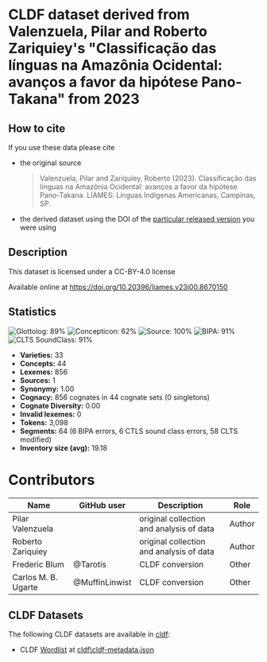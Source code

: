# CLDF dataset derived from Valenzuela, Pilar and Roberto Zariquiey's "Classificação das línguas na Amazônia Ocidental: avanços a favor da hipótese Pano-Takana" from 2023

## How to cite

If you use these data please cite
- the original source
  > Valenzuela, Pilar and Zariquiey, Roberto (2023). Classificação das línguas na Amazônia Ocidental: avanços a favor da hipótese Pano-Takana. LIAMES: Línguas Indígenas Americanas, Campinas, SP.
- the derived dataset using the DOI of the [particular released version](../../releases/) you were using

## Description


This dataset is licensed under a CC-BY-4.0 license

Available online at https://doi.org/10.20396/liames.v23i00.8670150

## Statistics


![Glottolog: 89%](https://img.shields.io/badge/Glottolog-89%25-yellowgreen.svg "Glottolog: 89%")
![Concepticon: 62%](https://img.shields.io/badge/Concepticon-62%25-orange.svg "Concepticon: 62%")
![Source: 100%](https://img.shields.io/badge/Source-100%25-brightgreen.svg "Source: 100%")
![BIPA: 91%](https://img.shields.io/badge/BIPA-91%25-green.svg "BIPA: 91%")
![CLTS SoundClass: 91%](https://img.shields.io/badge/CLTS%20SoundClass-91%25-green.svg "CLTS SoundClass: 91%")

- **Varieties:** 33
- **Concepts:** 44
- **Lexemes:** 856
- **Sources:** 1
- **Synonymy:** 1.00
- **Cognacy:** 856 cognates in 44 cognate sets (0 singletons)
- **Cognate Diversity:** 0.00
- **Invalid lexemes:** 0
- **Tokens:** 3,098
- **Segments:** 64 (6 BIPA errors, 6 CTLS sound class errors, 58 CLTS modified)
- **Inventory size (avg):** 19.18

# Contributors

Name | GitHub user | Description | Role |
--- | --- | --- | --- |
Pilar Valenzuela | | original collection and analysis of data | Author
Roberto Zariquiey | | original collection and analysis of data | Author
Frederic Blum | @Tarotis | CLDF conversion | Other
Carlos M. B. Ugarte | @MuffinLinwist | CLDF conversion | Other




## CLDF Datasets

The following CLDF datasets are available in [cldf](cldf):

- CLDF [Wordlist](https://github.com/cldf/cldf/tree/master/modules/Wordlist) at [cldf\cldf-metadata.json](cldf\cldf-metadata.json)